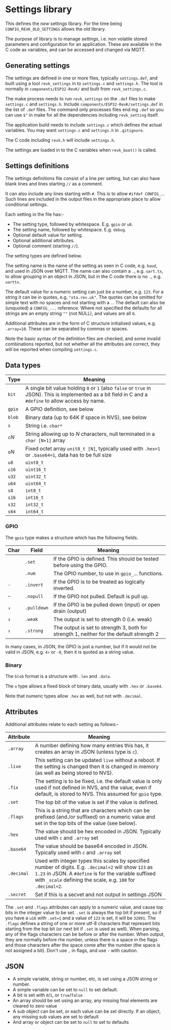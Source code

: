 # Settings library

This defines the *new* settings library. For the time being `CONFIG_REVK_OLD_SETTINGS` allows the old library.

The purpose of library is to manage *settings*, i.e. non volatile stored parameters and configuration for an application.  These are available in the C code as variables, and can be accessed and changed via MQTT.

## Generating settings

The settings are defined in one or more files, typically `settings.def`, and built using a tool `revk_settings` in to `settings.c` and `settings.h`. The tool is normally in `components/ESP32-RevK/` and built from `revk_settings.c`.

The make process needs to run `revk_settings` on the `.def` files to make `settings.c` and `settings.h`. Include `components/ESP32-RevK/settings.def` in the list of `.def` files. The command only processes files end ing `.def` so you can use `$^` in make for all the dependencies including `revk_setting` itself.

The application build needs to include `settings.c` which defines the actual variables. You may want `settings.c` and `settings.h` in `.gitignore`.

The C code including `revk.h` will include `settings.h`.

The settings are loaded in to the C variables when `revk_boot()` is called.

## Settings definitions

The settings definitions file consist of a line per setting, but can also have blank lines and lines starting `//` as a comment.

It can also include any lines starting with `#`. This is to allow `#ifdef CONFIG_`... Such lines are included in the output files in the appropriate place to allow conditional settings.

Each setting in the file has:-

- The setting type, followed by whitespace. E.g. `gpio` or `u8`.
- The setting name, followed by whitespace. E.g. `debug`.
- Optional default value for setting.
- Optional additional attributes.
- Optional comment (starting `//`).

The setting types are defined below.

The setting name is the name of the setting as seen in C code, e.g. `baud`, and used in JSON over MQTT. The name can also contain a `.`, e.g. `uart.tx`, to allow grouping in an object in JSON, but in the C code there is no `.`, e.g. `uarttx`.

The default value for a numeric setting can just be a number, e.g. `123`. For a string it can be in quotes, e.g. `"ota.rev.uk"`. The quotes can be omitted for simple text with no spaces and not starting with a `.`.
The default can also be (unquoted) a `CONFIG_...` reference.
Where not specified the defaults for all strings are an empty string `""` (not NULL), and values are all `0`.

Additional attributes are in the form of C structure initialised values, e.g. `.array=10`. These can be separated by commas or spaces.

Note the basic syntax of the definition files are checked, and some invalid combinations reported, but not whether all the attributes are correct, they will be reported when compiling `settings.c`.

## Data types

|Type|Meaning|
|----|-------|
|`bit`|A single bit value holding `0` or `1` (also `false` or `true` in JSON). This is implemented as a bit field in C and a `#define` to allow access by name.|
|`gpio`|A GPIO definition, see below|
|`blob`|Binary data (up to 64K if space in NVS), see below|
|`s`|String i.e. `char*`|
|`c`*N*|String allowing up to *N* characters, null terminated in a `char [N+1]` array|
|`o`*N*|Fixed octet array `unit8_t [N]`, typically used with `.hex=1` or `.base64=1`, data has to be full size|
|`u8`|`uint8_t`|
|`u16`|`uint16_t`|
|`u32`|`uint32_t`|
|`u64`|`uint64_t`|
|`s8`|`int8_t`|
|`s16`|`int16_t`|
|`s32`|`int32_t`|
|`s64`|`int64_t`|

### GPIO

The `gpio` type makes a structure which has the following fields.

|Char|Field|Meaning|
|----|-----|-------|
||`.set`|If the GPIO is defined. This should be tested before using the GPIO.|
||`.num`|The GPIO number, to use in `gpio_`... functions.|
|`-`|`.invert`|If the GPIO is to be treated as logically inverted.|
|`~`|`.nopull`|If the GPIO not pulled. Default is pull up.|
|`↓`|`.pulldown`|If the GPIO is be pulled down (input) or open drain (output)|
|`↕`|`.weak`|The output is set to strength 0 (i.e. weak)|
|`⇕`|`.strong`|The output is set to strength 3, both for strength 1, neither for the default strength 2|

In many cases, in JSON, the GPIO is just a number, but if it would not be valid in JSON, e.g. `4↑` or `-0`, then it is quoted as a string value.

### Binary

The `blob` format is a structure with `.len` and `.data`.

The `o` type allows a fixed block of binary data, usually with `.hex` or `.base64`.

Note that numeric types allow `.hex` as well, but not with `.decimal`.

## Attributes

Additional attributes relate to each setting as follows:-

|Attribute|Meaning|
|---------|-------|
|`.array`|A number defining how many entries this has, it creates an array in JSON (unless type is `c`).|
|`.live`|This setting can be updated `live` without a reboot. If the setting is changed then it is changed in memory (as well as being stored to NVS).|
|`.fix`|The setting is to be fixed, i.e. the default value is only used if not defined in NVS, and the value, even if default, is stored to NVS. This assumed for `gpio` type.|
|`.set`|The top bit of the value is set if the value is defined.|
|`.flags`|This is a string that are characters which can be prefixed (and./or suffixed) on a numeric value and set in the top bits of the value (see below).|
|`.hex`|The value should be hex encoded in JSON. Typically used with `c` and `.array` set|
|`.base64`|The value should be base64 encoded in JSON. Typically used with `c` and `.array` set|
|`.decimal`|Used with integer types this scales by specified number of digits. E.g. `.decimal=2` will show `123` as `1.23` in JSON. A `#define` is for the variable suffixed with `_scale` defining the scale, e.g. `100` for `.decimal=2`.|
|`.secret`|Set if this is a secvet and not output in settings JSON|

The `.set` and `.flags` attributes can apply to a numeric value, and cause top bits in the integer value to be set. `.set` is always the top bit if present, so if you have a `u16` with `.set=1` and a value of `123` is set, it will be `32891`. The `.flags` defines a string of one or more utf-8 characters that represent bits starting from the top bit (or next bit if `.set` is used as well). When parsing, any of the flags characters can be before or after the number. When output, they are normally before rhe number, unless there is a space in the flags and those characters after the space come after the number (the space is not assigned a bit). Don't use `,` in flags, and use `-` with caution.

## JSON

- A simple variable, string or number, etc, is set using a JSON string or number.
- A simple variable can be set to `null` to set default.
- A bit is set with `0`/`1`, or `true`/`false`
- An array should be set using an array, any missing final elements are cleared to zero value
- A sub object can be set, or each value can be set directly. If an object, any missing sub values are set to default
- And array or object can be set to `null` to set to defaults
